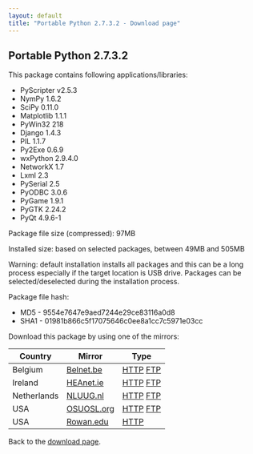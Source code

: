 ```yaml
---
layout: default
title: "Portable Python 2.7.3.2 - Download page"
---
```

## Portable Python 2.7.3.2

This package contains following applications/libraries:

* PyScripter v2.5.3
* NymPy 1.6.2
* SciPy 0.11.0
* Matplotlib 1.1.1
* PyWin32 218
* Django 1.4.3
* PIL 1.1.7
* Py2Exe 0.6.9
* wxPython 2.9.4.0
* NetworkX 1.7
* Lxml 2.3
* PySerial 2.5
* PyODBC 3.0.6
* PyGame 1.9.1
* PyGTK 2.24.2
* PyQt 4.9.6-1

Package file size (compressed): 97MB

Installed size: based on selected packages, between 49MB and 505MB

Warning: default installation installs all packages and this can be a long process especially if the target location is USB drive. Packages can be selected/deselected during the installation process.

Package file hash:
* MD5 - 9554e7647e9aed7244e29ce83116a0d8
* SHA1 - 01981b866c5f17075646c0ee8a1cc7c5971e03cc

Download this package by using one of the mirrors:

| Country | Mirror | Type |
|-------------|------------|----------|
| Belgium | [Belnet.be](http://www.belnet.be) | [HTTP](http://ftp.belnet.be/PortablePython/v2.7/PortablePython_2.7.3.2.exe) [FTP](ftp://ftp.belnet.be/mirror/PortablePython/v2.7/PortablePython_2.7.3.2.exe) |
| Ireland | [HEAnet.ie](http://www.HEAnet.ie) | [HTTP](http://ftp.heanet.ie/pub/portablepython/v2.7/PortablePython_2.7.3.2.exe) [FTP](ftp://ftp.heanet.ie/pub/portablepython/v2.7/PortablePython_2.7.3.2.exe) |
| Netherlands | [NLUUG.nl](http://www.NLUUG.nl) | [HTTP](http://ftp.nluug.nl/languages/python/portablepython/v2.7/PortablePython_2.7.3.2.exe) [FTP](ftp://ftp.nluug.nl/pub/languages/python/portablepython/v2.7/PortablePython_2.7.3.2.exe) |
| USA | [OSUOSL.org](http://osuosl.org/) | [HTTP](http://ftp.osuosl.org/pub/portablepython/v2.7/PortablePython_2.7.3.2.exe) [FTP](ftp://ftp.osuosl.org/pub/portablepython/v2.7/PortablePython_2.7.3.2.exe) |
| USA | [Rowan.edu](http://www.Rowan.edu) | [HTTP](http://elvis.rowan.edu/mirrors/portablepython/v2.7/PortablePython_2.7.3.2.exe) |

Back to the [download page]({{site.url}}/wiki/Download/).
